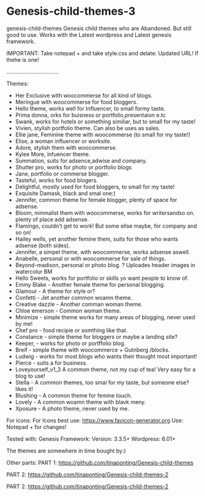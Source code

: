 # Genesis-child-themes-3

genesis-child-themes
Genesis child themes who are Abandoned. But still good to use. Works with the Latest wordpress and Latest genesis framework.

IMPORTANT: Take notepad + and take style.css and delate: Updated URL! If thehe is one!

..................................

Themes: 

* Her Exclusive with woocommerse for all kind of blogs.
* Meringue with woocommerse for food bloggers.
* Hello theme, works well for Influencer, to small formy taste.
* Prima donna, orks for buisness or portfolio,presentaion e.tc
* Swank, works for hotels or something similiar, but to small for my taste!
* Vivien, stylish portfolio theme. Can also be uses as sales.
* Ellie jane, Feminine theme with woocommerse  (to small for my taste!)
* Elise, a woman influencer or worksite.
* Adore, stylish them with woocommerse.
* Kylee More, infuencer theme.
* Summation, suits for adsence,adwise and company.
* Shutter pro, works for photo or portfolio blogs
* Jane, portfolio or commerse blogger.
* Tasteful, works for food blogers.
* Delightful, mostly used for food bloggers, to small for my taste!
* Exquisite Damask, black and smal one:)
* Jennifer, common theme for female blogger, plenty of space for adsense.
* Bloom, minmalist them with woocommerse, works for writersandso on. plenty of place add adsense.
* Flamingo, couldn't  get to work! But some ellse maybe, for company and so on!
* Hailey wells, yet another femine them, suits for those who wants adsense (both sides).
* Jennifer, a simpel theme, with woocommerse, works adsense aswell.
* Anabelle, personal or with woocommerse for sale of things.
* Beyond-madison, personal or photo blog. ? Uploades header images in watercolur BM
* Hello Sweets, works for portfolio or skills yo want people to know of.
* Emmy Blake - Another female theme for personal blogging.
* Glamour - A theme for style or?
* Confetti - Jet another common woamn theme.
* Creative dazzle  - Another comman woman theme.
* Chloe emerson  - Common woman theme.
* Minimize - simple theme works for many areas of blogging, never used by me!
* Chef pro - food recipie or somthing like that.
* Constance - simple theme for bloggers or maybe a landing site? 
* Keeper, - works for photo or portffolio blog.
* Breif - simple theme with woocommerce + Gutnberg /blocks.
* Ludwig - works for most blogs who wants their thought most important!
* Pierce - suits a for business.
* Loveyourself_v1_3 A common theme, not my cup of tea! Very easy for a blog to use!
* Stella - A common themes, too smal for my taste, but someone else? likes it!
* Blushing - A  common theme for femine touch.
* Lovely - A common woamn theme with blavk meny.
* Xposure - A photo theme, never used by me.



For icons: For Icons best use: https://www.favicon-generator.org Use: Notepad + for changes!

Tested with: Genesis Framework: Version: 3.3.5+ Wordpress: 6.01+

The themes are somewhere in time bought by:)

Other parts:
PART 1: https://github.com/tinaponting/Genesis-child-themes

PART 2: https://github.com/tinaponting/Genesis-child-themes-2

PART 2: https://github.com/tinaponting/Genesis-child-themes-2


